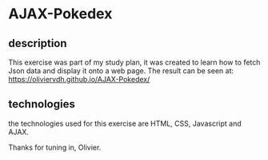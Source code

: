 # AJAX-Pokedex

## description

This exercise was part of my study plan, it was created to learn how to fetch Json data and display it onto a web page. 
The result can be seen at: https://oliviervdh.github.io/AJAX-Pokedex/

## technologies

the technologies used for this exercise are HTML, CSS, Javascript and AJAX.

Thanks for tuning in, Olivier.
